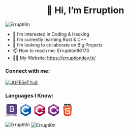 <h1 align="center">👋 Hi, I’m Erruption</h1>

<p align="left"> <img src="https://komarev.com/ghpvc/?username=Errupti0n&label=Profile%20views&color=9d0eb6&style=flat" alt="Errupti0n" /> </p>

- 👀 I’m interested in Coding & Hacking
- 🌱 I’m currently learning Rust & C++
- 💞️ I’m looking to collaborate on Big Projects
- 📫 How to reach me: Erruption#6173
- 👨‍💻 My Website: https://erruptiondev.tk/

<h3 align="left">Connect with me:</h3>
<p align="left">
<a href="https://discord.gg/JUFE5eTYuS" target="blank"><img align="center" src="https://raw.githubusercontent.com/rahuldkjain/github-profile-readme-generator/master/src/images/icons/Social/discord.svg" alt="JUFE5eTYuS" height="30" width="40" /></a>
</p>

<h3 align="left">Languages I Know:</h3>
<img src="https://raw.githubusercontent.com/devicons/devicon/master/icons/bootstrap/bootstrap-plain-wordmark.svg" alt="bootstrap" width="40" height="40" style="max-width: 100%;"> <img src="https://raw.githubusercontent.com/devicons/devicon/master/icons/c/c-original.svg" alt="c" width="40" height="40" style="max-width: 100%;"> <img src="https://raw.githubusercontent.com/devicons/devicon/master/icons/cplusplus/cplusplus-original.svg" alt="cplusplus" width="40" height="40" style="max-width: 100%;"> <img src="https://raw.githubusercontent.com/devicons/devicon/master/icons/csharp/csharp-original.svg" alt="csharp" width="40" height="40" style="max-width: 100%;"> <img src="https://raw.githubusercontent.com/devicons/devicon/master/icons/html5/html5-original-wordmark.svg" alt="html5" width="40" height="40" style="max-width: 100%;">

<p><img align="left" src="https://github-readme-stats.vercel.app/api/top-langs?username=Errupti0n&show_icons=true&theme=dracula&locale=en&layout=compact" alt="Errupti0n" /></p>

<p>&nbsp;<img align="center" src="https://github-readme-stats.vercel.app/api?username=Errupti0n&show_icons=true&theme=dracula&locale=en" alt="Errupti0n" /></p>


<!---
Errupti0n/Errupti0n is a ✨ special ✨ repository because its `README.md` (this file) appears on your GitHub profile.
You can click the Preview link to take a look at your changes.
--->
